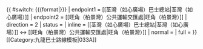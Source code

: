 {{ #switch: {{{format|}}}
  | endpoint1 = [[荃灣（如心廣場）巴士總站|荃灣（如心廣場）]]
  | endpoint2 = [[旺角（柏景灣）公共運輸交匯處|旺角（柏景灣）]]
  | direction = 2
  | status =
  | inline = [[荃灣（如心廣場）巴士總站|荃灣（如心廣場）]] ↔ [[旺角（柏景灣）公共運輸交匯處|旺角（柏景灣）]]
  | normal =
  | full =
}}<noinclude>[[Category:九龍巴士路線模板|033A]]</noinclude>